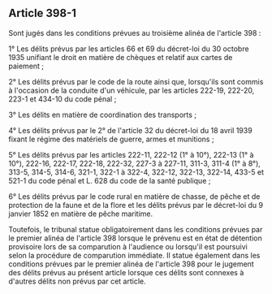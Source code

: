 Article 398-1
----
Sont jugés dans les conditions prévues au troisième alinéa de l'article 398 :

1° Les délits prévus par les articles 66 et 69 du décret-loi du 30 octobre 1935
unifiant le droit en matière de chèques et relatif aux cartes de paiement ;

2° Les délits prévus par le code de la route ainsi que, lorsqu'ils sont commis à
l'occasion de la conduite d'un véhicule, par les articles 222-19, 222-20, 223-1
et 434-10 du code pénal ;

3° Les délits en matière de coordination des transports ;

4° Les délits prévus par le 2° de l'article 32 du décret-loi du 18 avril 1939
fixant le régime des matériels de guerre, armes et munitions ;

5° Les délits prévus par les articles 222-11, 222-12 (1° à 10°), 222-13 (1° à
10°), 222-16, 222-17, 222-18, 222-32, 227-3 à 227-11, 311-3, 311-4 (1° à 8°),
313-5, 314-5, 314-6, 321-1, 322-1 à 322-4, 322-12, 322-13, 322-14, 433-5 et
521-1 du code pénal et L. 628 du code de la santé publique ;

6° Les délits prévus par le code rural en matière de chasse, de pêche et de
protection de la faune et de la flore et les délits prévus par le décret-loi du
9 janvier 1852 en matière de pêche maritime.

Toutefois, le tribunal statue obligatoirement dans les conditions prévues par le
premier alinéa de l'article 398 lorsque le prévenu est en état de détention
provisoire lors de sa comparution à l'audience ou lorsqu'il est poursuivi selon
la procédure de comparution immédiate. Il statue également dans les conditions
prévues par le premier alinéa de l'article 398 pour le jugement des délits
prévus au présent article lorsque ces délits sont connexes à d'autres délits non
prévus par cet article.
